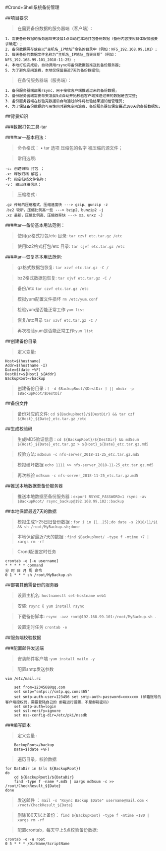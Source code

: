 #Crond+Shell系统备份管理##项目要求 >在需要备份数据的服务器端（客户端）： ```1. 需要备份数据的服务器每天凌晨1点自动在本地打包备份数据（备份内容按照具体服务器要求确定）; 2. 备份数据需存放在以“主机名_IP地址”命名的目录中（例如：NFS_192.168.99.101）; 3. 每天备份的数据文件名称为“主机名_IP地址_当天日期”（例如：NFS_192.168.99.101_2018-11-25）; 4. 本地打包完成后，自动调用rsync将备份数据包推送到备份服务器; 5. 为了避免空间浪费，本地仅保留最近7天的备份数据包; ```>在备份服务器端（服务端）： ```1. 备份服务器端部署rsync，用于接收客户端推送过来的备份数据; 2. 备份服务器端需要每天凌晨5点自动开始校验客户端推送过来的数据是否完整; 3. 备份服务器端在校验完数据后自动通过邮件将校验结果通知给管理员; 4. 为了保证备份数据的可用性同时避免空间浪费，备份服务器仅保留最近180天的备份数据包;```##背景知识###数据打包工具-tar####tar—基本用法：>命令格式： • tar 选项 压缩包的名字 被压缩的源文件；>常用选项: ```-c:	创建归档 打包 ； -x:	释放归档 解包； -f:	指定归档文件名称；  -v：	输出详细信息；```>压缩格式 :```.gz 传统的压缩格式，压缩速度快 ---> gzip、gunzip -z .bz2 较新，压缩比例高一些 ---> bzip2、bunzip2 -j.xz 最新，压缩比例高、压缩效率快 ---> xz、unxz -J```####tar—备份基本用法范例：>使用gz格式打包/etc 目录:`tar czvf etc.tar.gz /etc`>使用bz2格式打包/etc 目录:`tar cjvf etc.tar.gz /etc`####tar—恢复基本用法范例:>gz格式数据包恢复:`tar xzvf etc.tar.gz -C /` >bz2格式数据包恢复:`tar xjvf etc.tar.gz -C /`>备份/etc`tar czvf etc.tar.gz /etc`>模拟yum配置文件损坏`rm /etc/yum.conf`>检验yum是否能正常工作`yum list `>恢复/etc目录`tar xzvf etc.tar.gz -C /`>再次检验yum是否能正常工作:`yum list`##创建备份目录>定义变量: ```Host=$(hostname) Addr=$(hostname -I) Date=$(date +%F) DestDir=${Host}_${Addr} BackupRoot=/backup ```>创建备份目录 :`[ -d $BackupRoot/$DestDir ] || mkdir -p $BackupRoot/$DestDir`##备份文件 >备份对应的文件: `cd ${BackupRoot}/${DestDir} && tar czf ${Host}_${Date}_etc.tar.gz /etc`##生成校验码 >生成MD5验证信息 :`cd ${BackupRoot}/${DestDir} && md5sum ${Host}_${Date}_etc.tar.gz > ${Host}_${Date}_etc.tar.gz.md5 `>校验方法:`md5sum -c nfs-server_2018-11-25_etc.tar.gz.md5 `>模拟破坏数据`echo 1111 >> nfs-server_2018-11-25_etc.tar.gz.md5 `>再次校验`md5sum -c nfs-server_2018-11-25_etc.tar.gz.md5`##推送本地数据至备份服务器 >推送本地数据至备份服务器 :`export RSYNC_PASSWORD=1 rsync -av $BackupRoot/ rsync_backup@192.168.99.102::backup`##本地保留最近7天的数据 >模拟生成1-25日旧备份数据 :`for i in {1..25};do date -s 2018/11/$i && sh /root/MyBackup.sh;done `>本地保留最近7天的数据 :`find $BackupRoot/ -type f -mtime +7 | xargs rm -rf`>Crond配置定时任务``` crontab -e [-u username] * * * * * command 分 时 日 月 周 命令 0 1 * * * sh /root/MyBackup.sh```##部署其他需备份的服务器 >设置主机名: `hostnamectl set-hostname web1 `>安装:`rsync ü yum install rsync `>下载备份脚本:`rsync -avz root@192.168.99.101:/root/MyBackup.sh . `>设置定时任务`crontab -e`##服务端校验数据 ###配置邮件发送端 >安装邮件客户端 :`yum install mailx -y `>配置smtp发送参数 ```vim /etc/mail.rc 	set from=1234568@qq.com 	set smtp="smtps://smtp.qq.com:465" 	set smtp-auth-user=123456 set smtp-auth-password=xxxxxxx (邮箱账号的客户端授权码，需要登陆自己的 邮箱进行设置，不是邮箱密码) 	set smtp-auth=login 	set ssl-verify=ignore 	set nss-config-dir=/etc/pki/nssdb```###编写脚本 >定义变量 :```	BackupRoot=/backup 	Date=$(date +%F) ```>遍历目录，校验数据 ```for DataDir in $(ls ${BackupRoot}) do 	cd ${BackupRoot}/${DataDir} 	find -type f -name *.md5 | xargs md5sum -c >> /root/CheckResult_${Date} done```>发送邮件 ：`mail -s "Rsync Backup $Date" username@mail.com < /root/CheckResult_${Date} `>删除180天以上备份： `find ${BackupRoot} -type f -mtime +180 | xargs rm -rf`>配置crontab，每天早上5点校验备份数据:``` crontab -e -u root 0 5 * * * /DirName/ScriptName```